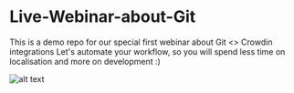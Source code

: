 # Live-Webinar-about-Git
This is a demo repo for our special first webinar about Git &lt;> Crowdin integrations
Let's automate your workflow, so you will spend less time on localisation and more on development :)

![alt text](https://drive.google.com/file/d/1oWlagcuL-6_5ke21JldfAWVi92Ngq913/view?usp=sharing)
